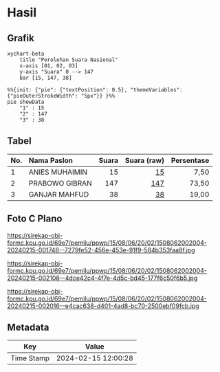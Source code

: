 # Hasil

## Grafik

```mermaid
xychart-beta
    title "Perolehan Suara Nasional"
    x-axis [01, 02, 03]
    y-axis "Suara" 0 --> 147
    bar [15, 147, 38]
```

```mermaid
%%{init: {"pie": {"textPosition": 0.5}, "themeVariables": {"pieOuterStrokeWidth": "5px"}} }%%
pie showData
    "1" : 15
    "2" : 147
    "3" : 38
```

## Tabel

| No. | Nama Paslon    | Suara | Suara (raw) | Persentase |
|:--- |:-------------- | -----:| -----------:| ----------:|
| 1   | ANIES MUHAIMIN | 15    | [15][p-1]   | 7,50       |
| 2   | PRABOWO GIBRAN | 147   | [147][p-2]  | 73,50      |
| 3   | GANJAR MAHFUD  | 38    | [38][p-3]   | 19,00      |


[p-1]: https://github.com/gigit-pemilu/pemilu-2024/blob/main/pilpres/hitung-suara/sub/15-jambi/sub/08-bungo/sub/06-pelepat/sub/2002-dwi-karya-bakti/sub/004-tps/sub/paslon-1.txt
[p-2]: https://github.com/gigit-pemilu/pemilu-2024/blob/main/pilpres/hitung-suara/sub/15-jambi/sub/08-bungo/sub/06-pelepat/sub/2002-dwi-karya-bakti/sub/004-tps/sub/paslon-2.txt
[p-3]: https://github.com/gigit-pemilu/pemilu-2024/blob/main/pilpres/hitung-suara/sub/15-jambi/sub/08-bungo/sub/06-pelepat/sub/2002-dwi-karya-bakti/sub/004-tps/sub/paslon-3.txt

## Foto C Plano

https://sirekap-obj-formc.kpu.go.id/69e7/pemilu/ppwp/15/08/06/20/02/1508062002004-20240215-001746--7279fe52-456e-453e-91f9-584b353faa8f.jpg

https://sirekap-obj-formc.kpu.go.id/69e7/pemilu/ppwp/15/08/06/20/02/1508062002004-20240215-002108--4dce42c4-4f7e-4d5c-bd45-177f6c50f6b5.jpg

https://sirekap-obj-formc.kpu.go.id/69e7/pemilu/ppwp/15/08/06/20/02/1508062002004-20240215-002016--e4cac638-d401-4ad8-bc70-2500ebf09fcb.jpg


## Metadata

| Key        | Value               |
| ---------- | ------------------- |
| Time Stamp | 2024-02-15 12:00:28 |



